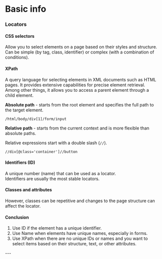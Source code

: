 # Basic info

### Locators

#### CSS selectors

Allow you to select elements on a page based on their styles and structure. \
Can be simple (by tag, class, identifier) or complex (with a combination of conditions).

#### XPath

A query language for selecting elements in XML documents such as HTML pages. It provides extensive capabilities for precise element retrieval. Among other things, it allows you to access a parent element through a child element.

**Absolute path** - starts from the root element and specifies the full path to the target element.&#x20;

`/html/body/div[1]/form/input`

**Relative path** - starts from the current context and is more flexible than absolute paths.&#x20;

Relative expressions start with a double slash (`//`).&#x20;

`//div[@class='container']//button`

#### Identifiers (ID)

A unique number (name) that can be used as a locator. \
Identifiers are usually the most stable locators.

#### Classes and attributes&#x20;

However, classes can be repetitive and changes to the page structure can affect the locator.

#### Conclusion

1. Use ID if the element has a unique identifier.&#x20;
2. Use Name when elements have unique names, especially in forms.&#x20;
3. Use XPath when there are no unique IDs or names and you want to select items based on their structure, text, or other attributes.

\---
